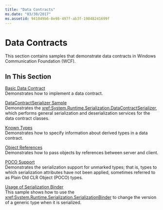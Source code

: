 ```yaml
---
title: "Data Contracts"
ms.date: "03/30/2017"
ms.assetid: 941049b6-8e98-497f-ab3f-19848241699f
---
```

# Data Contracts
This section contains samples that demonstrate data contracts in Windows Communication Foundation (WCF).  
  
## In This Section  
 [Basic Data Contract](basic-data-contract.md)  
 Demonstrates how to implement a data contract.  
  
 [DataContractSerializer Sample](datacontractserializer-sample.md)  
 Demonstrates the <xref:System.Runtime.Serialization.DataContractSerializer>, which performs general serialization and deserialization services for the data contract classes.  
  
 [Known Types](known-types.md)  
 Demonstrates how to specify information about derived types in a data contract.  
  
 [Object References](object-references.md)  
 Demonstrates how to pass objects by references between server and client.  
  
 [POCO Support](poco-support.md)  
 Demonstrates the serialization support for unmarked types; that is, types to which serialization attributes have not been applied, sometimes referred to as Plain Old CLR Object (POCO) types.  
  
 [Usage of Serialization Binder](usage-of-serialization-binder.md)  
 This sample shows how to use the <xref:System.Runtime.Serialization.SerializationBinder> to change the version of a generic type when it is serialized.
